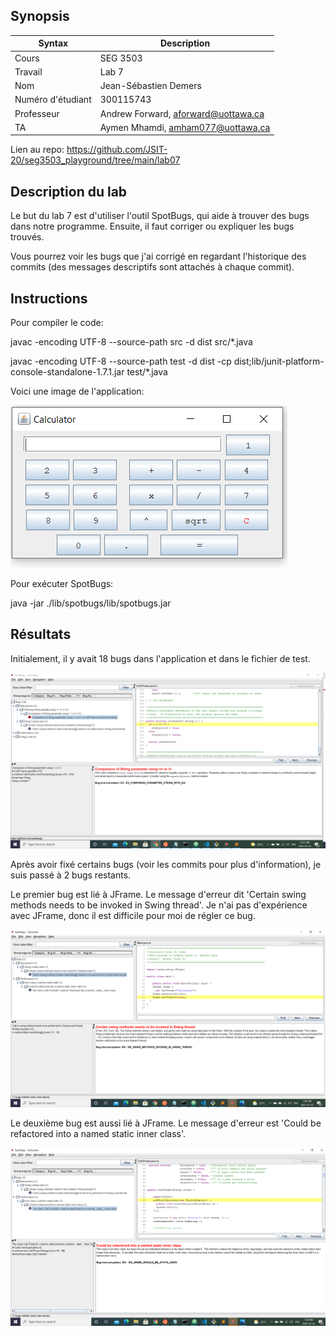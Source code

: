 ## Synopsis

| Syntax | Description |
| --- | --- |
| Cours | SEG 3503 |
| Travail | Lab 7 |
| Nom | Jean-Sébastien Demers |
| Numéro d'étudiant | 300115743 |
| Professeur | Andrew Forward, aforward@uottawa.ca |
| TA | Aymen Mhamdi, amham077@uottawa.ca |


Lien au repo: https://github.com/JSIT-20/seg3503_playground/tree/main/lab07

## Description du lab

Le but du lab 7 est d'utiliser l'outil SpotBugs, qui aide à trouver des bugs dans notre programme. Ensuite, il faut corriger ou expliquer les bugs trouvés.

Vous pourrez voir les bugs que j'ai corrigé en regardant l'historique des commits (des messages descriptifs sont attachés à chaque commit).


## Instructions

Pour compiler le code:

javac -encoding UTF-8 --source-path src -d dist src/*.java

javac -encoding UTF-8 --source-path test -d dist -cp dist;lib/junit-platform-console-standalone-1.7.1.jar test/*.java

Voici une image de l'application:

![Calc img](assets/Calculator.PNG)

Pour exécuter SpotBugs:

java -jar ./lib/spotbugs/lib/spotbugs.jar

## Résultats

Initialement, il y avait 18 bugs dans l'application et dans le fichier de test.

![SpotBugs initial img](assets/Spotbugs_init.PNG)

Après avoir fixé certains bugs (voir les commits pour plus d'information), je suis passé à 2 bugs restants.

Le premier bug est lié à JFrame. Le message d'erreur dit 'Certain swing methods needs to be invoked in Swing thread'. Je n'ai pas d'expérience avec JFrame, donc il est difficile pour moi de régler ce bug.

![SpotBugs first img](assets/Spotbug_1.PNG)

Le deuxième bug est aussi lié à JFrame. Le message d'erreur est 'Could be refactored into a named static inner class'.

![SpotBugs first img](assets/Spotbug_2.PNG)